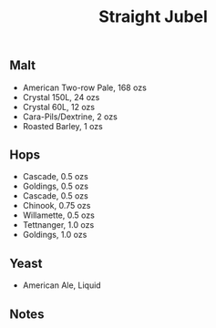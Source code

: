 ﻿---
layout: post
title: Straight Jubel
tags: [ beer ]
---
## Malt
-  American Two-row Pale, 168 ozs
-  Crystal 150L, 24 ozs
-  Crystal 60L, 12 ozs
-  Cara-Pils/Dextrine, 2 ozs
-  Roasted Barley, 1 ozs
## Hops
-  Cascade, 0.5 ozs
-  Goldings, 0.5 ozs
-  Cascade, 0.5 ozs
-  Chinook, 0.75 ozs
-  Willamette, 0.5 ozs
-  Tettnanger, 1.0 ozs
-  Goldings, 1.0 ozs
## Yeast
-  American Ale, Liquid
## Notes

